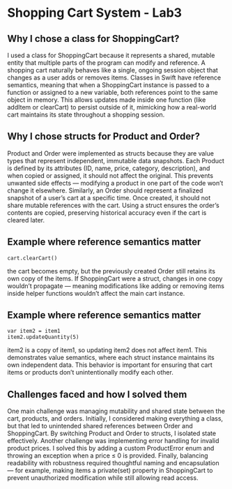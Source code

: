 # Shopping Cart System - Lab3

## Why I chose a class for ShoppingCart?

I used a class for ShoppingCart because it represents a shared, mutable entity that multiple parts of the program can modify and reference. 
A shopping cart naturally behaves like a single, ongoing session object that changes as a user adds or removes items. 
Classes in Swift have reference semantics, meaning that when a ShoppingCart instance is passed to a function or assigned to a new variable, 
both references point to the same object in memory. 
This allows updates made inside one function (like addItem or clearCart) to persist outside of it, 
mimicking how a real-world cart maintains its state throughout a shopping session.

## Why I chose structs for Product and Order?

Product and Order were implemented as structs because they are value types that represent independent, immutable data snapshots. 
Each Product is defined by its attributes (ID, name, price, category, description), and when copied or assigned, it should not affect the original. 
This prevents unwanted side effects — modifying a product in one part of the code won’t change it elsewhere.
Similarly, an Order should represent a finalized snapshot of a user’s cart at a specific time. Once created, it should not share mutable references with the cart. 
Using a struct ensures the order’s contents are copied, preserving historical accuracy even if the cart is cleared later.

## Example where reference semantics matter
    cart.clearCart()
the cart becomes empty, but the previously created Order still retains its own copy of the items.
If ShoppingCart were a struct, changes in one copy wouldn’t propagate — meaning modifications 
like adding or removing items inside helper functions wouldn’t affect the main cart instance.

## Example where reference semantics matter
    var item2 = item1
    item2.updateQuantity(5)
item2 is a copy of item1, so updating item2 does not affect item1.
This demonstrates value semantics, where each struct instance maintains its own independent data. 
This behavior is important for ensuring that cart items or products don’t unintentionally modify each other.

## Challenges faced and how I solved them

One main challenge was managing mutability and shared state between the cart, products, and orders. 
Initially, I considered making everything a class, but that led to unintended shared references between Order and ShoppingCart. 
By switching Product and Order to structs, I isolated state effectively.
Another challenge was implementing error handling for invalid product prices. I solved this by adding a custom 
ProductError enum and throwing an exception when a price ≤ 0 is provided.
Finally, balancing readability with robustness required thoughtful naming and encapsulation — 
for example, making items a private(set) property in ShoppingCart to prevent unauthorized modification while still allowing read access.
